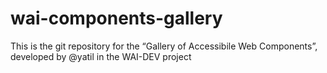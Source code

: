 # wai-components-gallery
This is the git repository for the “Gallery of Accessibile Web Components”, developed by @yatil in the WAI-DEV project
